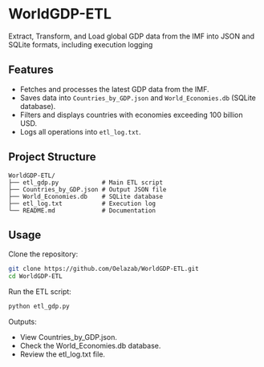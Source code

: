 # WorldGDP-ETL

Extract, Transform, and Load global GDP data from the IMF into JSON and SQLite formats, including execution logging

## Features

- Fetches and processes the latest GDP data from the IMF.
- Saves data into `Countries_by_GDP.json` and `World_Economies.db` (SQLite database).
- Filters and displays countries with economies exceeding 100 billion USD.
- Logs all operations into `etl_log.txt`.

## Project Structure

```
WorldGDP-ETL/
├── etl_gdp.py            # Main ETL script
├── Countries_by_GDP.json # Output JSON file
├── World_Economies.db    # SQLite database
├── etl_log.txt           # Execution log
└── README.md             # Documentation
```

## Usage

Clone the repository:

```bash
git clone https://github.com/Oelazab/WorldGDP-ETL.git
cd WorldGDP-ETL
```

Run the ETL script:

```bash
python etl_gdp.py
```

Outputs:

- View Countries_by_GDP.json.
- Check the World_Economies.db database.
- Review the etl_log.txt file.
